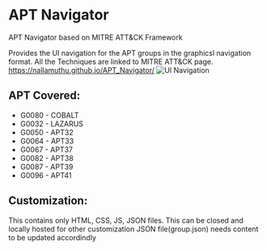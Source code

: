 # APT Navigator
APT Navigator based on MITRE ATT&amp;CK Framework

Provides the UI navigation for the APT groups in the graphicsl navigation format. All the Techniques are linked to MITRE ATT&CK page.
https://nallamuthu.github.io/APT_Navigator/
![UI Navigation](https://repository-images.githubusercontent.com/262520742/2a3de000-91f3-11ea-9931-db876e734945)

## APT Covered:
* G0080 - COBALT
* G0032 - LAZARUS
* G0050 - APT32
* G0064 - APT33
* G0067 - APT37
* G0082 - APT38
* G0087 - APT39
* G0096 - APT41

## Customization:
This contains only HTML, CSS, JS, JSON files. This can be closed and locally hosted for other customization
JSON file(group.json) needs content to be updated accordindly
